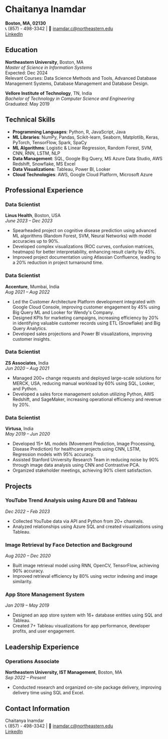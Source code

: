 # Chaitanya Inamdar  
**Boston, MA, 02130**  
📞 (857) - 498-3342 | 📧 inamdar.c@northeastern.edu  
[LinkedIn](https://www.linkedin.com/in/chaitanya-inamdar98/)  

## Education  
**Northeastern University**, Boston, MA  
_Master of Science in Information Systems_  
Expected: Dec 2024  
Relevant Courses: Data Science Methods and Tools, Advanced Database Management Systems, Database Management and Database Design.  

**Vellore Institute of Technology**, TN, India  
_Bachelor of Technology in Computer Science and Engineering_  
Graduated: May 2019  

## Technical Skills  
- **Programming Languages**: Python, R, JavaScript, Java  
- **ML Libraries**: NumPy, Pandas, Scikit-learn, Seaborn, Matplotlib, Keras, PyTorch, TensorFlow, Spark, SpaCy  
- **ML Algorithms**: Logistic & Linear Regression, Random Forest, SVM, CNN, RNN, LSTM, NLP  
- **Data Management**: SQL, Google Big Query, MS Azure Data Studio, AWS Redshift, Snowflake, MS Excel  
- **Data Visualizations**: Tableau, Power BI, Looker  
- **Cloud Technologies**: AWS, Google Cloud Platform, Microsoft Azure  

## Professional Experience  

### Data Scientist  
**Linus Health**, Boston, USA  
_June 2023 – Dec 2023_  
- Spearheaded project on cognitive disease prediction using advanced ML algorithms (Random Forest, SVM, Neural Networks) with model accuracies up to 90%.  
- Developed complex visualizations (ROC curves, confusion matrices, heatmaps) for better interpretability, enhancing result clarity by 45%.  
- Improved project documentation using Atlassian Confluence, leading to a 20% reduction in project turnaround time.  

### Data Scientist  
**Accenture**, Mumbai, India  
_Aug 2021 – Aug 2022_  
- Led the Customer Architecture Platform development integrated with Google Cloud Console, improving customer engagement by 45% using Big Query ML and Looker for Wendy's Company.  
- Designed KPIs for marketing campaigns, increasing efficiency by 20% in identifying valuable customer records using ETL (Snowflake) and Big Query Analytics.  
- Developed sales projections and Power BI visualizations, improving customer insights.  

### Data Scientist  
**ZS Associates**, India  
_Jun 2020 – Aug 2021_  
- Managed 200+ change requests and deployed large-scale solutions for MERCK, USA, reducing manual workload by 60% using SQL, Looker, and Python.  
- Developed a sales force management solution utilizing Python, AWS Redshift, and SageMaker, increasing operational efficiency and revenue by 20%.  

### Data Scientist  
**Virtusa**, India  
_May 2019 – Jun 2020_  
- Developed 15+ ML models (Movement Prediction, Image Processing, Disease Prediction) for healthcare projects using CNN, LSTM, Regression models with 95% accuracy.  
- Assisted Stanford University Research Team in reducing noise by 90% through image data analysis using CNN and Contrastive PCA.  
- Organized stakeholder meetings, achieving 90% client satisfaction.  

## Projects  

### YouTube Trend Analysis using Azure DB and Tableau  
_Dec 2022 – Feb 2023_  
- Collected YouTube data via API and Python from 20+ channels.  
- Analyzed relationships using Azure SQL and created visualizations using Tableau.  

### Image Retrieval by Face Detection and Background  
_Aug 2020 – Dec 2020_  
- Built image retrieval model using RNN, OpenCV, TensorFlow, achieving 90% accuracy.  
- Improved retrieval efficiency by 80% using vector indexing and image similarity.  

### App Store Management System  
_Jan 2019 – May 2019_  
- Designed an app store system with 16+ database entities using SQL and Tableau.  
- Created 7+ Tableau visualizations for app performance, developer profits, and user engagement.  

## Leadership Experience  

### Operations Associate  
**Northeastern University, IST Management**, Boston, MA  
_Sep 2022 – Present_  
- Conducted research and organized on-site package delivery, improving delivery time using SQL and Excel.  

## Contact Information  
Chaitanya Inamdar  
📞 (857) - 498-3342 | 📧 inamdar.c@northeastern.edu  
[LinkedIn](https://www.linkedin.com/in/chaitanya-inamdar98/)  
